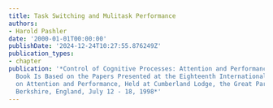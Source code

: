 ```yaml
---
title: Task Switching and Mulitask Performance
authors:
- Harold Pashler
date: '2000-01-01T00:00:00'
publishDate: '2024-12-24T10:27:55.876249Z'
publication_types:
- chapter
publication: '*Control of Cognitive Processes: Attention and Performance XVIII ; This
  Book Is Based on the Papers Presented at the Eighteenth International Symposium
  on Attention and Performance, Held at Cumberland Lodge, the Great Park, Windsor,
  Berkshire, England, July 12 - 18, 1998*'
---
```

